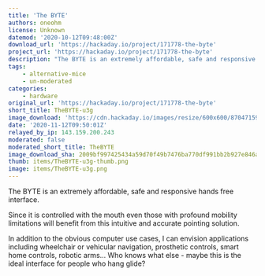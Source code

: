 ```yaml
---
title: 'The BYTE'
authors: oneohm
license: Unknown
datemod: '2020-10-12T09:48:00Z'
download_url: 'https://hackaday.io/project/171778-the-byte'
project_url: 'https://hackaday.io/project/171778-the-byte'
description: "The BYTE is an extremely affordable, safe and responsive hands free interface. \n\nSince it is controlled with the mouth ..."
tags:
    - alternative-mice
    - un-moderated
categories:
    - hardware
original_url: 'https://hackaday.io/project/171778-the-byte'
short_title: TheBYTE-u3g
image_download: 'https://cdn.hackaday.io/images/resize/600x600/870471598140429282.jpg'
date: '2020-11-12T09:50:01Z'
relayed_by_ip: 143.159.200.243
moderated: false
moderated_short_title: TheBYTE
image_download_sha: 2009bf997425434a59d70f49b7476ba770df991bb2b927e846a558e6e54b496d
thumb: items/TheBYTE-u3g-thumb.png
image: items/TheBYTE-u3g.png
---
```

The BYTE is an extremely affordable, safe and responsive hands free interface. 

Since it is controlled with the mouth even those with profound mobility limitations will benefit from this intuitive and accurate pointing solution.

In addition to the obvious computer use cases, I can envision applications including wheelchair or vehicular navigation, prosthetic controls, smart home controls, robotic arms...
Who knows what else - maybe this is the ideal interface for people who hang glide?
